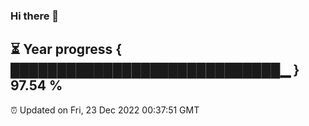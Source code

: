### Hi there 👋
⏳ Year progress { █████████████████████████████▁ } 97.54 %
---
⏰ Updated on Fri, 23 Dec 2022 00:37:51 GMT

